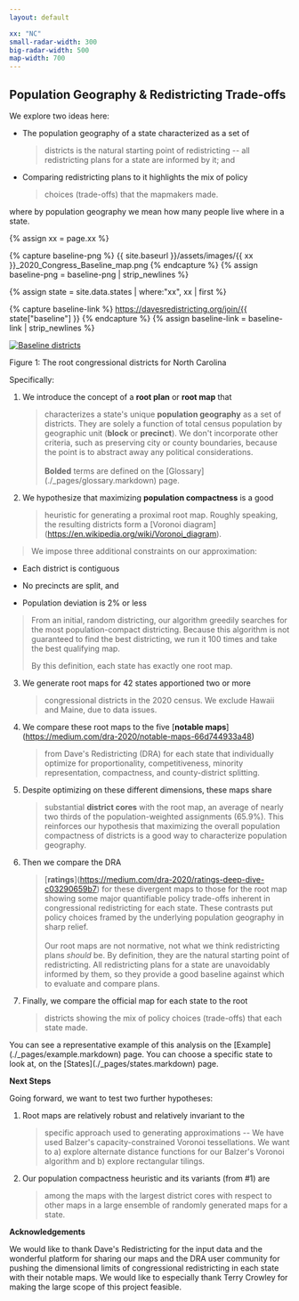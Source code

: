 ```yaml
---
layout: default

xx: "NC"
small-radar-width: 300
big-radar-width: 500
map-width: 700
---
```


<h2>Population Geography &amp; Redistricting Trade-offs</h2>

We explore two ideas here:

-   The population geography of a state characterized as a set of
    > districts is the natural starting point of redistricting -- all
    > redistricting plans for a state are informed by it; and

-   Comparing redistricting plans to it highlights the mix of policy
    > choices (trade-offs) that the mapmakers made.

where by population geography we mean how many people live where in a state.

{% assign xx = page.xx %}

{% capture baseline-png %}
{{ site.baseurl }}/assets/images/{{ xx }}_2020_Congress_Baseline_map.png
{% endcapture %}
{% assign baseline-png = baseline-png | strip_newlines %}

{% assign state = site.data.states | where:"xx", xx | first %}

{% capture baseline-link %}
https://davesredistricting.org/join/{{ state["baseline"] }}
{% endcapture %}
{% assign baseline-link = baseline-link | strip_newlines %}

<p style="text-align: left">
    <a href="{{ baseline-link }}">
        <img src="{{ baseline-png }}" alt="Baseline districts" title="Click to view the map in Dave's Redistricting"
            width="{{ page.map-width }}" />
    </a>
</p>
Figure 1: The root congressional districts for North Carolina

Specifically:

1.  We introduce the concept of a **root plan** or **root map** that
    > characterizes a state's unique **population geography** as a set
    > of districts. They are solely a function of total census
    > population by geographic unit (**block** or **precinct**). We
    > don't incorporate other criteria, such as preserving city or
    > county boundaries, because the point is to abstract away any
    > political considerations.\
    > \
    > **Bolded** terms are defined on the
    > \[Glossary](./\_pages/glossary.markdown) page.

2.  We hypothesize that maximizing **population compactness** is a good
    > heuristic for generating a proximal root map. Roughly speaking,
    > the resulting districts form a
    > \[Voronoi diagram\](https://en.wikipedia.org/wiki/Voronoi_diagram).

> We impose three additional constraints on our approximation:

-   Each district is contiguous

-   No precincts are split, and

-   Population deviation is 2% or less

> From an initial, random districting, our algorithm greedily searches
> for the most population-compact districting. Because this algorithm is
> not guaranteed to find the best districting, we run it 100 times and
> take the best qualifying map.
>
> By this definition, each state has exactly one root map.

3.  We generate root maps for 42 states apportioned two or more
    > congressional districts in the 2020 census. We exclude Hawaii and
    > Maine, due to data issues.

4.  We compare these root maps to the five \[**notable maps**\](https://medium.com/dra-2020/notable-maps-66d744933a48)
    > from Dave's Redistricting (DRA)
    > for each state that individually optimize for proportionality,
    > competitiveness, minority representation, compactness, and
    > county-district splitting.

5.  Despite optimizing on these different dimensions, these maps share
    > substantial **district cores** with the root map, an average of
    > nearly two thirds of the population-weighted assignments (65.9%).
    > This reinforces our hypothesis that maximizing the overall
    > population compactness of districts is a good way to characterize
    > population geography.

6.  Then we compare the DRA
    > \[**ratings**\](https://medium.com/dra-2020/ratings-deep-dive-c03290659b7)
    > for these divergent maps to those for the root map showing some
    > major quantifiable policy trade-offs inherent in congressional
    > redistricting for each state. These contrasts put policy choices
    > framed by the underlying population geography in sharp relief.\
    > \
    > Our root maps are not normative, not what we think redistricting
    > plans *should* be. By definition, they are the natural starting
    > point of redistricting. All redistricting plans for a state are
    > unavoidably informed by them, so they provide a good baseline
    > against which to evaluate and compare plans.

7.  Finally, we compare the official map for each state to the root
    > districts showing the mix of policy choices (trade-offs) that each
    > state made.

You can see a representative example of this analysis on the
\[Example\](./\_pages/example.markdown) page. You can choose a specific
state to look at, on the \[States\](./\_pages/states.markdown) page.

**Next Steps**

Going forward, we want to test two further hypotheses:

1.  Root maps are relatively robust and relatively invariant to the
    > specific approach used to generating approximations -- We have
    > used Balzer's capacity-constrained Voronoi tessellations. We want
    > to a) explore alternate distance functions for our Balzer's
    > Voronoi algorithm and b) explore rectangular tilings.

2.  Our population compactness heuristic and its variants (from #1) are
    > among the maps with the largest district cores with respect to
    > other maps in a large ensemble of randomly generated maps for a
    > state.

**Acknowledgements**

We would like to thank Dave\'s Redistricting for the input data
and the wonderful platform for sharing our maps and the DRA user
community for pushing the dimensional limits of congressional
redistricting in each state with their notable maps. We would like to
especially thank Terry Crowley for making the large scope of this
project feasible.